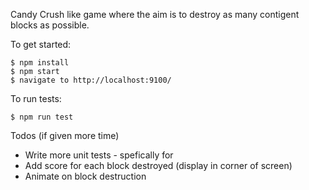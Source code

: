 Candy Crush like game where the aim is to destroy as many contigent blocks as possible.

To get started:

```
$ npm install
$ npm start
$ navigate to http://localhost:9100/
```

To run tests:

```
$ npm run test
```

Todos (if given more time)

- Write more unit tests - spefically for
- Add score for each block destroyed (display in corner of screen)
- Animate on block destruction
